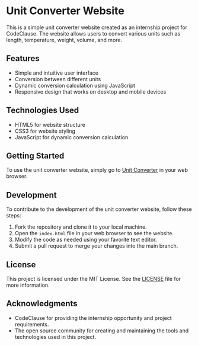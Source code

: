 # Unit Converter Website

This is a simple unit converter website created as an internship project for CodeClause. The website allows users to convert various units such as length, temperature, weight, volume, and more.

## Features

- Simple and intuitive user interface
- Conversion between different units
- Dynamic conversion calculation using JavaScript
- Responsive design that works on desktop and mobile devices

## Technologies Used

- HTML5 for website structure
- CSS3 for website styling
- JavaScript for dynamic conversion calculation

## Getting Started

To use the unit converter website, simply go to [Unit Converter](https://c-viswanath.github.io/Unit-Converter/) in your web browser.

## Development

To contribute to the development of the unit converter website, follow these steps:

1. Fork the repository and clone it to your local machine.
2. Open the `index.html` file in your web browser to see the website.
3. Modify the code as needed using your favorite text editor.
4. Submit a pull request to merge your changes into the main branch.

## License

This project is licensed under the MIT License. See the [LICENSE](LICENSE) file for more information.

## Acknowledgments

- CodeClause for providing the internship opportunity and project requirements.
- The open source community for creating and maintaining the tools and technologies used in this project.
